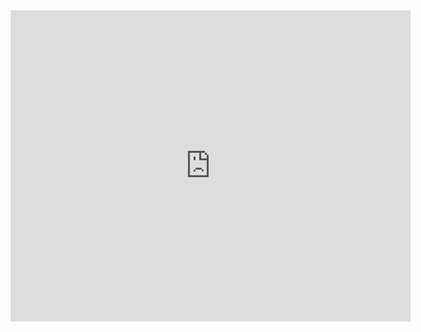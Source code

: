 <iframe frameborder="0" width="640" height="498" src="https://v.qq.com/iframe/player.html?vid=y05247kxjor&tiny=0&auto=0" allowfullscreen></iframe>